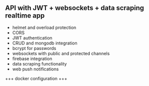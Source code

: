 ## API with JWT + websockets + data scraping realtime app ##

- helmet and overload protection
- CORS
- JWT authentication
- CRUD and mongodb integration
- bcrypt for passwords
- websockets with public and protected channels
- firebase integration
- data scraping functionality
- web push notifications

+++ docker configuration +++